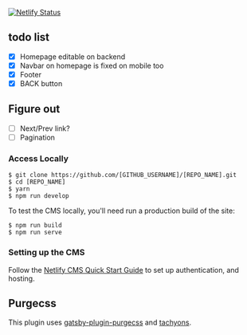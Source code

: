 [![Netlify Status](https://api.netlify.com/api/v1/badges/0aa03345-4e1c-4411-991f-a634ff80d2c4/deploy-status)](https://app.netlify.com/sites/netsby/deploys)

## todo list
- [x] Homepage editable on backend
- [x] Navbar on homepage is fixed on mobile too
- [x] Footer
- [x] BACK button

## Figure out
- [ ] Next/Prev link?
- [ ] Pagination

### Access Locally
```
$ git clone https://github.com/[GITHUB_USERNAME]/[REPO_NAME].git
$ cd [REPO_NAME]
$ yarn
$ npm run develop
```
To test the CMS locally, you'll need run a production build of the site:
```
$ npm run build
$ npm run serve
```

### Setting up the CMS
Follow the [Netlify CMS Quick Start Guide](https://www.netlifycms.org/docs/quick-start/#authentication) to set up authentication, and hosting.

## Purgecss
This plugin uses [gatsby-plugin-purgecss](https://www.gatsbyjs.org/packages/gatsby-plugin-purgecss/) and [tachyons](https://tachyons.io/). 